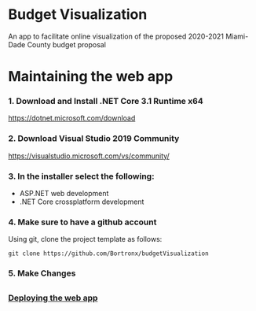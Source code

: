 # Budget Visualization
An app to facilitate online visualization of the proposed 2020-2021 Miami-Dade County budget proposal

# Maintaining the web app

### 1. Download and Install .NET Core 3.1 Runtime x64
https://dotnet.microsoft.com/download


### 2. Download Visual Studio 2019 Community
https://visualstudio.microsoft.com/vs/community/


### 3. In the installer select the following:
- ASP.NET web development
- .NET Core crossplatform development


### 4. Make sure to have a github account
Using git, clone the project template as follows:


`git clone https://github.com/Bortronx/budgetVisualization`


### 5. Make Changes

##

### [Deploying the web app](https://github.com/Bortronx/budgetVisualization/wiki/Publish-changes-to-the-web-app)
